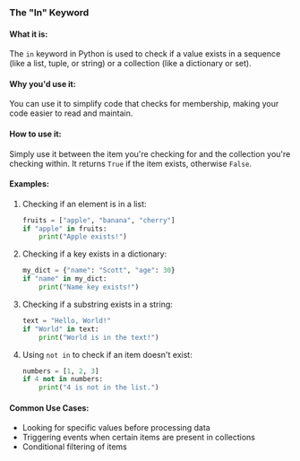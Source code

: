 ### The "In" Keyword

#### What it is:
The `in` keyword in Python is used to check if a value exists in a sequence (like a list, tuple, or string) or a collection (like a dictionary or set).

#### Why you'd use it:
You can use it to simplify code that checks for membership, making your code easier to read and maintain.

#### How to use it:
Simply use it between the item you're checking for and the collection you're checking within. It returns `True` if the item exists, otherwise `False`.

#### Examples:

1. Checking if an element is in a list:
    ```python
    fruits = ["apple", "banana", "cherry"]
    if "apple" in fruits:
        print("Apple exists!")
    ```

2. Checking if a key exists in a dictionary:
    ```python
    my_dict = {"name": "Scott", "age": 30}
    if "name" in my_dict:
        print("Name key exists!")
    ```

3. Checking if a substring exists in a string:
    ```python
    text = "Hello, World!"
    if "World" in text:
        print("World is in the text!")
    ```

4. Using `not in` to check if an item doesn't exist:
    ```python
    numbers = [1, 2, 3]
    if 4 not in numbers:
        print("4 is not in the list.")
    ```

#### Common Use Cases:
- Looking for specific values before processing data
- Triggering events when certain items are present in collections
- Conditional filtering of items